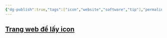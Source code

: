 ```yaml
---
{"dg-publish":true,"tags":["icon","website","software","tip"],"permalink":"/Dairy/Trang web để lấy icon/","dgPassFrontmatter":true,"noteIcon":"2","created":"2024-02-29T09:58:48.850+07:00","updated":"2023-12-26T15:35:38.000+07:00"}
---
```




## [Trang web để lấy icon](https://icons8.com/icons/set/AUTOCAD)